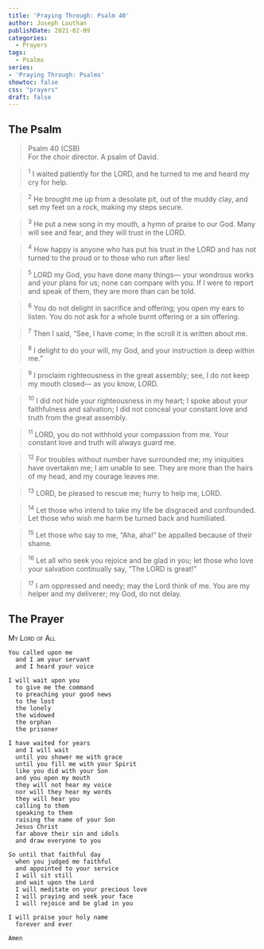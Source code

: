 ```yaml
---
title: 'Praying Through: Psalm 40'
author: Joseph Louthan
publishDate: 2021-02-09
categories:
  - Prayers
tags:
  - Psalms
series:
- 'Praying Through: Psalms'
showtoc: false
css: "prayers"
draft: false
---
```

## The Psalm

>Psalm 40 (CSB)  
><sup></sup> For the choir director. A psalm of David. 

><sup>1</sup> I waited patiently for the LORD, and he turned to me and heard my cry for help. 

><sup>2</sup> He brought me up from a desolate pit, out of the muddy clay, and set my feet on a rock, making my steps secure. 

><sup>3</sup> He put a new song in my mouth, a hymn of praise to our God. Many will see and fear, and they will trust in the LORD. 

><sup>4</sup> How happy is anyone who has put his trust in the LORD and has not turned to the proud or to those who run after lies! 

><sup>5</sup> LORD my God, you have done many things— your wondrous works and your plans for us; none can compare with you. If I were to report and speak of them, they are more than can be told. 

><sup>6</sup> You do not delight in sacrifice and offering; you open my ears to listen. You do not ask for a whole burnt offering or a sin offering. 

><sup>7</sup> Then I said, “See, I have come; in the scroll it is written about me. 

><sup>8</sup> I delight to do your will, my God, and your instruction is deep within me.” 

><sup>9</sup> I proclaim righteousness in the great assembly; see, I do not keep my mouth closed— as you know, LORD. 

><sup>10</sup> I did not hide your righteousness in my heart; I spoke about your faithfulness and salvation; I did not conceal your constant love and truth from the great assembly. 

><sup>11</sup> LORD, you do not withhold your compassion from me. Your constant love and truth will always guard me. 

><sup>12</sup> For troubles without number have surrounded me; my iniquities have overtaken me; I am unable to see. They are more than the hairs of my head, and my courage leaves me. 

><sup>13</sup> LORD, be pleased to rescue me; hurry to help me, LORD. 

><sup>14</sup> Let those who intend to take my life be disgraced and confounded. Let those who wish me harm be turned back and humiliated. 

><sup>15</sup> Let those who say to me, “Aha, aha!” be appalled because of their shame. 

><sup>16</sup> Let all who seek you rejoice and be glad in you; let those who love your salvation continually say, “The LORD is great!” 

><sup>17</sup> I am oppressed and needy; may the Lord think of me. You are my helper and my deliverer; my God, do not delay.

## The Prayer

<div style="font-variant: small-caps;">
My Lord of All
</div>

```text
You called upon me
  and I am your servant
  and I heard your voice

I will wait upon you
  to give me the command
  to preaching your good news
  to the lost
  the lonely
  the widowed
  the orphan
  the prisoner

I have waited for years
  and I will wait
  until you shower me with grace
  until you fill me with your Spirit
  like you did with your Son
  and you open my mouth
  they will not hear my voice
  nor will they hear my words
  they will hear you
  calling to them
  speaking to them
  raising the name of your Son
  Jesus Christ
  far above their sin and idols
  and draw everyone to you

So until that faithful day
  when you judged me faithful
  and appointed to your service
  I will sit still
  and wait upon the Lord
  I will meditate on your precious love
  I will praying and seek your face
  I will rejoice and be glad in you

I will praise your holy name
  forever and ever

Amen
```
